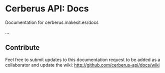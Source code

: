 # Cerberus API: Docs

Documentation for cerberus.makesit.es/docs

...

## Contribute

Feel free to submit updates to this documentation request to be added as a collaborator and update the wiki:
http://github.com/cerberus-api/docs/wiki
